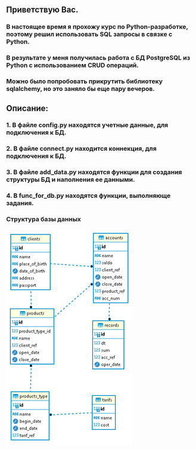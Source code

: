 ## Приветствую Вас.

### В настоящее время я прохожу курс по Python-разработке, поэтому решил использовать SQL запросы в связке с Python.
### В результате у меня получилась работа с БД PostgreSQL из Python с использованием CRUD операций. 
### Можно было попробовать прикрутить библиотеку sqlalchemy, но это заняло бы еще пару вечеров. 

## Описание:
### 1. В файле config.py находятся учетные данные, для подключения к БД. 
### 2. В файле connect.py находится коннекция, для подключения к БД.
### 3. В файле add_data.py находятся функции для создания структуры БД и наполнения ее данными.
### 4. В func_for_db.py находятся функции, выполняюще задания.

### Структура базы данных
![структура базы данных](./bank_db-public.png "структура базы данных")